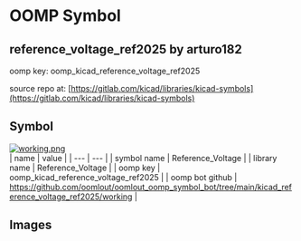 # OOMP Symbol  
## reference_voltage_ref2025  by arturo182  
  
oomp key: oomp_kicad_reference_voltage_ref2025  
  
source repo at: [https://gitlab.com/kicad/libraries/kicad-symbols](https://gitlab.com/kicad/libraries/kicad-symbols)  
## Symbol  
  
[![working.png](working_600.png)](working.png)  
| name | value | 
| --- | --- | 
| symbol name | Reference_Voltage | 
| library name | Reference_Voltage | 
| oomp key | oomp_kicad_reference_voltage_ref2025 | 
| oomp bot github | https://github.com/oomlout/oomlout_oomp_symbol_bot/tree/main/kicad_reference_voltage_ref2025/working | 
## Images  
